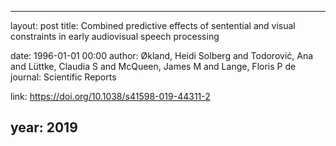 ---
layout: post
title: Combined predictive effects of sentential and visual constraints in early audiovisual speech processing

date: 1996-01-01 00:00
author: Økland, Heidi Solberg and Todorović, Ana and Lüttke, Claudia S and McQueen, James M and Lange, Floris P de
journal: Scientific Reports

link: https://doi.org/10.1038/s41598-019-44311-2

year: 2019
------